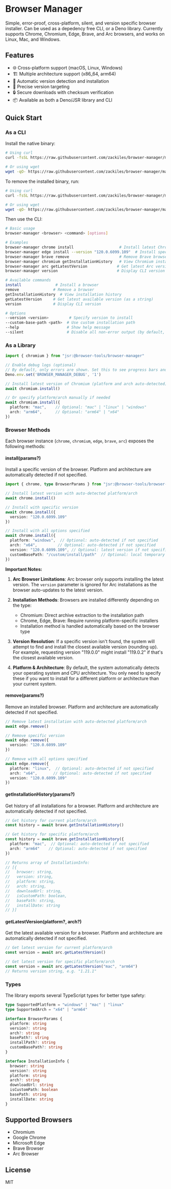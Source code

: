 # Browser Manager

Simple, error-proof, cross-platform, silent, and version specific browser installer. Can be used as a depedency free CLI, or a Deno library. Currently supports Chrome, Chromium, Edge, Brave, and Arc browsers, and works on Linux, Mac, and Windows.

## Features

- 🌐 Cross-platform support (macOS, Linux, Windows)
- 🏗️ Multiple architecture support (x86_64, arm64)
- 🔄 Automatic version detection and installation
- 🎯 Precise version targeting
- 🔒 Secure downloads with checksum verification
- 📦 Available as both a Deno/JSR library and CLI

## Quick Start

### As a CLI

Install the native binary:

```bash
# Using curl
curl -fsSL https://raw.githubusercontent.com/zackiles/browser-manager/main/install.sh | bash

# Or using wget
wget -qO- https://raw.githubusercontent.com/zackiles/browser-manager/main/install.sh | bash
```

To remove the installed binary, run:

```bash
# Using curl
curl -fsSL https://raw.githubusercontent.com/zackiles/browser-manager/main/remove.sh | bash

# Or using wget
wget -qO- https://raw.githubusercontent.com/zackiles/browser-manager/main/remove.sh | bash
```

Then use the CLI:

```bash
# Basic usage
browser-manager <browser> <command> [options]

# Examples
browser-manager chrome install                    # Install latest Chrome version
browser-manager edge install --version "120.0.6099.109"  # Install specific Edge version
browser-manager brave remove                      # Remove Brave browser
browser-manager chromium getInstallationHistory   # View Chromium installation history
browser-manager arc getLatestVersion             # Get latest Arc version
browser-manager version                          # Display CLI version

# Available commands
install               # Install a browser
remove               # Remove a browser
getInstallationHistory  # View installation history
getLatestVersion     # Get latest available version (as a string)
version              # Display CLI version

# Options
--version <version>         # Specify version to install
--custom-base-path <path>  # Use custom installation path
--help                     # Show help message
--silent                   # Disable all non-error output (by default, debug logs are enabled)
```

### As a Library

```typescript
import { chromium } from "jsr:@browser-tools/browser-manager"

// Enable debug logs (optional)
// By default, only errors are shown. Set this to see progress bars and debug info.
Deno.env.set('BROWSER_MANAGER_DEBUG', '1')

// Install latest version of Chromium (platform and arch auto-detected)
await chromium.install()

// Or specify platform/arch manually if needed
await chromium.install({
  platform: "mac",    // Optional: "mac" | "linux" | "windows"
  arch: "arm64",      // Optional: "arm64" | "x64"
})
```

### Browser Methods

Each browser instance (`chrome`, `chromium`, `edge`, `brave`, `arc`) exposes the following methods:

#### install(params?)
Install a specific version of the browser. Platform and architecture are automatically detected if not specified.

```typescript
import { chrome, type BrowserParams } from "jsr:@browser-tools/browser-manager"

// Install latest version with auto-detected platform/arch
await chrome.install()

// Install with specific version
await chrome.install({
  version: "120.0.6099.109"
})

// Install with all options specified
await chrome.install({
  platform: "windows",  // Optional: auto-detected if not specified
  arch: "x64",         // Optional: auto-detected if not specified
  version: "120.0.6099.109", // Optional: latest version if not specified
  customBasePath: "/custom/install/path"  // Optional: local temporary directory if not specified
})
```

**Important Notes:**

1. **Arc Browser Limitations**: Arc browser only supports installing the latest version. The `version` parameter is ignored for Arc installations as the browser auto-updates to the latest version.

2. **Installation Methods**: Browsers are installed differently depending on the type:
   - Chromium: Direct archive extraction to the installation path
   - Chrome, Edge, Brave: Require running platform-specific installers
   - Installation method is handled automatically based on the browser type

3. **Version Resolution**: If a specific version isn't found, the system will attempt to find and install the closest available version (rounding up). For example, requesting version "119.0.0" might install "119.0.2" if that's the closest available version.

4. **Platform & Architecture**: By default, the system automatically detects your operating system and CPU architecture. You only need to specify these if you want to install for a different platform or architecture than your current system.

#### remove(params?)
Remove an installed browser. Platform and architecture are automatically detected if not specified.

```typescript
// Remove latest installation with auto-detected platform/arch
await edge.remove()

// Remove specific version
await edge.remove({
  version: "120.0.6099.109"
})

// Remove with all options specified
await edge.remove({
  platform: "linux",  // Optional: auto-detected if not specified
  arch: "x64",       // Optional: auto-detected if not specified
  version: "120.0.6099.109"
})
```

#### getInstallationHistory(params?)
Get history of all installations for a browser. Platform and architecture are automatically detected if not specified.

```typescript
// Get history for current platform/arch
const history = await brave.getInstallationHistory()

// Get history for specific platform/arch
const history = await brave.getInstallationHistory({
  platform: "mac",  // Optional: auto-detected if not specified
  arch: "arm64"    // Optional: auto-detected if not specified
})

// Returns array of InstallationInfo:
// [{
//   browser: string,
//   version: string,
//   platform: string,
//   arch: string,
//   downloadUrl: string,
//   isCustomPath: boolean,
//   basePath: string,
//   installDate: string
// }]
```

#### getLatestVersion(platform?, arch?)
Get the latest available version for a browser. Platform and architecture are automatically detected if not specified.

```typescript
// Get latest version for current platform/arch
const version = await arc.getLatestVersion()

// Get latest version for specific platform/arch
const version = await arc.getLatestVersion("mac", "arm64")
// Returns version string, e.g. "1.21.1"
```

### Types

The library exports several TypeScript types for better type safety:

```typescript
type SupportedPlatform = "windows" | "mac" | "linux"
type SupportedArch = "x64" | "arm64"

interface BrowserParams {
  platform: string
  version?: string
  arch?: string
  basePath?: string
  installPath?: string
  customBasePath?: string
}

interface InstallationInfo {
  browser: string
  version?: string
  platform: string
  arch?: string
  downloadUrl: string
  isCustomPath: boolean
  basePath: string
  installDate: string
}
```

## Supported Browsers

- Chromium
- Google Chrome
- Microsoft Edge
- Brave Browser
- Arc Browser

## License

MIT